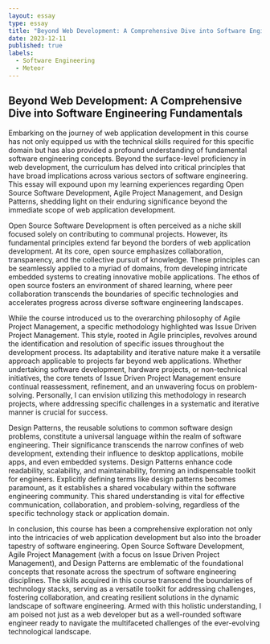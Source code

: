 ```yaml
---
layout: essay
type: essay
title: "Beyond Web Development: A Comprehensive Dive into Software Engineering Fundamentals"
date: 2023-12-11
published: true
labels:
  - Software Engineering
  - Meteor
---
```


## Beyond Web Development: A Comprehensive Dive into Software Engineering Fundamentals

Embarking on the journey of web application development in this course has not only equipped us with the technical skills required for this specific domain but has also provided a profound understanding of fundamental software engineering concepts. Beyond the surface-level proficiency in web development, the curriculum has delved into critical principles that have broad implications across various sectors of software engineering. This essay will expound upon my learning experiences regarding Open Source Software Development, Agile Project Management, and Design Patterns, shedding light on their enduring significance beyond the immediate scope of web application development.

Open Source Software Development is often perceived as a niche skill focused solely on contributing to communal projects. However, its fundamental principles extend far beyond the borders of web application development. At its core, open source emphasizes collaboration, transparency, and the collective pursuit of knowledge. These principles can be seamlessly applied to a myriad of domains, from developing intricate embedded systems to creating innovative mobile applications. The ethos of open source fosters an environment of shared learning, where peer collaboration transcends the boundaries of specific technologies and accelerates progress across diverse software engineering landscapes.

While the course introduced us to the overarching philosophy of Agile Project Management, a specific methodology highlighted was Issue Driven Project Management. This style, rooted in Agile principles, revolves around the identification and resolution of specific issues throughout the development process. Its adaptability and iterative nature make it a versatile approach applicable to projects far beyond web applications. Whether undertaking software development, hardware projects, or non-technical initiatives, the core tenets of Issue Driven Project Management ensure continual reassessment, refinement, and an unwavering focus on problem-solving. Personally, I can envision utilizing this methodology in research projects, where addressing specific challenges in a systematic and iterative manner is crucial for success.

Design Patterns, the reusable solutions to common software design problems, constitute a universal language within the realm of software engineering. Their significance transcends the narrow confines of web development, extending their influence to desktop applications, mobile apps, and even embedded systems. Design Patterns enhance code readability, scalability, and maintainability, forming an indispensable toolkit for engineers. Explicitly defining terms like design patterns becomes paramount, as it establishes a shared vocabulary within the software engineering community. This shared understanding is vital for effective communication, collaboration, and problem-solving, regardless of the specific technology stack or application domain.

In conclusion, this course has been a comprehensive exploration not only into the intricacies of web application development but also into the broader tapestry of software engineering. Open Source Software Development, Agile Project Management (with a focus on Issue Driven Project Management), and Design Patterns are emblematic of the foundational concepts that resonate across the spectrum of software engineering disciplines. The skills acquired in this course transcend the boundaries of technology stacks, serving as a versatile toolkit for addressing challenges, fostering collaboration, and creating resilient solutions in the dynamic landscape of software engineering. Armed with this holistic understanding, I am poised not just as a web developer but as a well-rounded software engineer ready to navigate the multifaceted challenges of the ever-evolving technological landscape.
